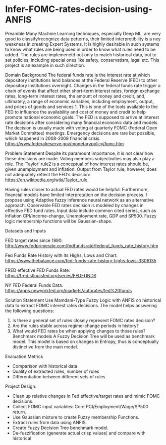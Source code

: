 # Infer-FOMC-rates-decision-using-ANFIS

Preamble
Many Machine Learning techniques, especially Deep ML, are very good to classify/recognize data petterns, their limited interpretibility is a ney weakness in creating Expert Systems. It is highly desirable in such systems to know what rules are being used in order to know what rules need to be added. The rules are implemenetd not only to match historical data, but to set policies, including special ones like safety, conservatism, legal etc. This project is an example in such direction.

Domain Background
The federal funds rate is the interest rate at which depository institutions lend balances at the Federal Reserve (FED) to other depository institutions overnight. Changes in the federal funds rate trigger a chain of events that affect other short-term interest rates, foreign exchange rates, long-term interest rates, the amount of money and credit, and, ultimately, a range of economic variables, including employment, output, and prices of goods and services 1. This is one of the tools available to the FED to influence the availability and cost of money and credit to help promote national economic goals. The FED is supposed to arrive at interest rate decisions after considering many financial economic data and models. The decision is usually made with voting at quarterly FOMC (Federal Open Market Committee) meetings. Emergency decisions are rare but possible, which happened in 2008-2009 financial crisis.
https://www.federalreserve.gov/monetarypolicy/fomc.htm

Problem Statement
Despite its paramount importance, it is not clear how these decisions are made. Voting members subjectivities may also play a role. The ‘Taylor’ rule2 is a conceptual of how interest rates should be, given unemployment and inflation. Output from Taylor rule, however, does not adequately reflect the FED’s decision: https://en.wikipedia.org/wiki/Taylor_rule.

Having rules closer to actual FED rates would be helpful. Furthermore, financial models have limited interpretation on the decision process. I propose using Adaptive fuzzy inference neural network as an alternative approach. Observable FED rates decision is modeled by changes in effective FED fund rates. Input data include common cited series, such as Inflation CPI/Income-change, Unemployment rate, GDP and SP500. Fuzzy logic membership functions will be Gaussian-shape.

Datasets and Inputs

FED target rates since 1990:
http://www.fedprimerate.com/fedfundsrate/federal_funds_rate_history.htm

Fed Funds Rate History with Its Highs, Lows and Chart:
https://www.thebalance.com/fed-funds-rate-history-highs-lows-3306135

FRED effective FED Funds Rate:
https://fred.stlouisfed.org/series/FEDFUNDS

NY FED Federal Funds Data:
https://apps.newyorkfed.org/markets/autorates/fed%20funds

Solution Statement
Use Mamdani-Type Fuzzy Logic with ANFIS on historical data to extract FOMC interest rates decisions. The model helps answering the following questions:
1. Is there a general set of rules closely represent FOMC rates decision?
2. Are the rules stable across regime-change periods in history?
3. What would FED rates be when applying changes to those rules?
Benchmark models
A Fuzzy Decision Tree will be used as benchmark model. This model is based on changes in Entropy, thus is conceptually distinctive from the main model.

Evaluation Metrics
- Comparison with historical data
- Quality of extracted rules, number of rules
- Differentiation between different sets of rules

Project Design:
- Clean up relative changes in Fed effective/target rates and mimic FOMC decisions.
- Collect FOMC input variables: Core PCI/Employment/Wage/SP500 return.
- Use Gaussian mixture to create Fuzzy membership Functions.
- Extract rules from data using ANFIS.
- Create Fuzzy Decision Tree benchmark model.
- De-fuzzification (generate actual crisp values) and compare with historical


